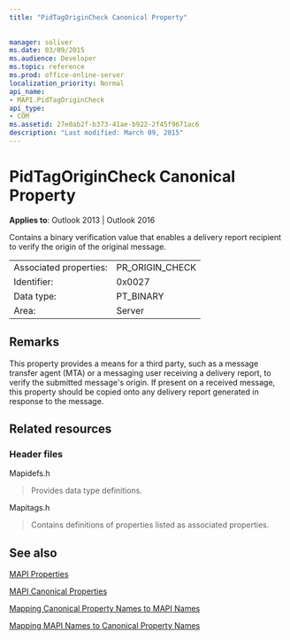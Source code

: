 ```yaml
---
title: "PidTagOriginCheck Canonical Property"
 
 
manager: soliver
ms.date: 03/09/2015
ms.audience: Developer
ms.topic: reference
ms.prod: office-online-server
localization_priority: Normal
api_name:
- MAPI.PidTagOriginCheck
api_type:
- COM
ms.assetid: 27e0ab2f-b373-41ae-b922-2f45f9671ac6
description: "Last modified: March 09, 2015"
---
```


# PidTagOriginCheck Canonical Property

  
  
**Applies to**: Outlook 2013 | Outlook 2016 
  
Contains a binary verification value that enables a delivery report recipient to verify the origin of the original message.
  
|||
|:-----|:-----|
|Associated properties:  <br/> |PR_ORIGIN_CHECK  <br/> |
|Identifier:  <br/> |0x0027  <br/> |
|Data type:  <br/> |PT_BINARY  <br/> |
|Area:  <br/> |Server  <br/> |
   
## Remarks

This property provides a means for a third party, such as a message transfer agent (MTA) or a messaging user receiving a delivery report, to verify the submitted message's origin. If present on a received message, this property should be copied onto any delivery report generated in response to the message.
  
## Related resources

### Header files

Mapidefs.h
  
> Provides data type definitions.
    
Mapitags.h
  
> Contains definitions of properties listed as associated properties.
    
## See also



[MAPI Properties](mapi-properties.md)
  
[MAPI Canonical Properties](mapi-canonical-properties.md)
  
[Mapping Canonical Property Names to MAPI Names](mapping-canonical-property-names-to-mapi-names.md)
  
[Mapping MAPI Names to Canonical Property Names](mapping-mapi-names-to-canonical-property-names.md)

